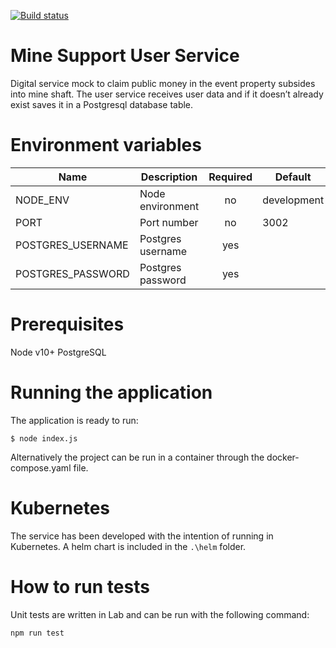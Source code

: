 [![Build status](https://defradev.visualstudio.com/DEFRA_FutureFarming/_apis/build/status/defra-ff-mine-support-user-service-spike)](https://defradev.visualstudio.com/DEFRA_FutureFarming/_build/latest?definitionId=0)

# Mine Support User Service
Digital service mock to claim public money in the event property subsides into mine shaft.  The user service receives user data and if it doesn’t already exist saves it in a Postgresql database table.

# Environment variables
|Name|Description|Required|Default|Valid|Notes|
|---|---|:---:|---|---|---|
|NODE_ENV|Node environment|no|development|development,test,production||
|PORT|Port number|no|3002|||
|POSTGRES_USERNAME|Postgres username|yes||||
|POSTGRES_PASSWORD|Postgres password|yes||||

# Prerequisites
Node v10+
PostgreSQL

# Running the application
The application is ready to run:

`$ node index.js`

Alternatively the project can be run in a container through the docker-compose.yaml file.

# Kubernetes
The service has been developed with the intention of running in Kubernetes.  A helm chart is included in the `.\helm` folder.

# How to run tests
Unit tests are written in Lab and can be run with the following command:

`npm run test`
